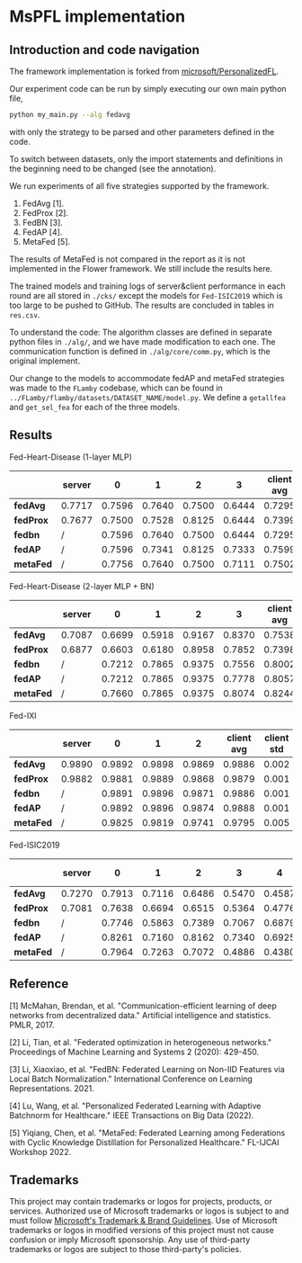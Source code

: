 # MsPFL implementation

## Introduction and code navigation

The framework implementation is forked from [microsoft/PersonalizedFL](https://github.com/microsoft/PersonalizedFL.git).

Our experiment code can be run by simply executing our own main python file,

````bash
python my_main.py --alg fedavg
````

with only the strategy to be parsed and other parameters defined in the code.

To switch between datasets, only the import statements and definitions in the beginning need to be changed (see the annotation).

We run experiments of all five strategies supported by the framework. 

1. FedAvg [1].
2. FedProx [2].
3. FedBN [3].
4. FedAP [4].
5. MetaFed [5].

The results of MetaFed is not compared in the report as it is not implemented in the Flower framework. We still include the results here.

The trained models and training logs of server&client performance in each round are all stored in `./cks/` except the models for `Fed-ISIC2019` which is too large to be pushed to GitHub. The results are concluded in tables in `res.csv`.

To understand the code: The algorithm classes are defined in separate python files in `./alg/`, and we have made modification to each one. The communication function is defined in `./alg/core/comm.py`, which is the original implement.

Our change to the models to accommodate fedAP and metaFed strategies was made to the `FLamby` codebase, which can be found in `../FLamby/flamby/datasets/DATASET_NAME/model.py`. We define a `getallfea` and `get_sel_fea` for each of the three models.

## Results

Fed-Heart-Disease (1-layer MLP)

|             | server | 0      | 1      | 2      | 3      | client avg | client std |
| ----------- | ------ | ------ | ------ | ------ | ------ | ---------- | ---------- |
| **fedAvg**  | 0.7717 | 0.7596 | 0.7640 | 0.7500 | 0.6444 | 0.7295     | 0.057      |
| **fedProx** | 0.7677 | 0.7500 | 0.7528 | 0.8125 | 0.6444 | 0.7399     | 0.070      |
| **fedbn**   | /      | 0.7596 | 0.7640 | 0.7500 | 0.6444 | 0.7295     | 0.057      |
| **fedAP**   | /      | 0.7596 | 0.7341 | 0.8125 | 0.7333 | 0.7599     | 0.037      |
| **metaFed** | /      | 0.7756 | 0.7640 | 0.7500 | 0.7111 | 0.7502     | 0.028      |

Fed-Heart-Disease (2-layer MLP + BN)

|             | server | 0      | 1      | 2      | 3      | client avg | client std |
| ----------- | ------ | ------ | ------ | ------ | ------ | ---------- | ---------- |
| **fedAvg**  | 0.7087 | 0.6699 | 0.5918 | 0.9167 | 0.8370 | 0.7538     | 0.149      |
| **fedProx** | 0.6877 | 0.6603 | 0.6180 | 0.8958 | 0.7852 | 0.7398     | 0.126      |
| **fedbn**   | /      | 0.7212 | 0.7865 | 0.9375 | 0.7556 | 0.8002     | 0.095      |
| **fedAP**   | /      | 0.7212 | 0.7865 | 0.9375 | 0.7778 | 0.8057     | 0.092      |
| **metaFed** | /      | 0.7660 | 0.7865 | 0.9375 | 0.8074 | 0.8244     | 0.077      |

Fed-IXI

|             | server | 0      | 1      | 2      | client avg | client std |
| ----------- | ------ | ------ | ------ | ------ | ---------- | ---------- |
| **fedAvg**  | 0.9890 | 0.9892 | 0.9898 | 0.9869 | 0.9886     | 0.002      |
| **fedProx** | 0.9882 | 0.9881 | 0.9889 | 0.9868 | 0.9879     | 0.001      |
| **fedbn**   | /      | 0.9891 | 0.9896 | 0.9871 | 0.9886     | 0.001      |
| **fedAP**   | /      | 0.9892 | 0.9896 | 0.9874 | 0.9888     | 0.001      |
| **metaFed** | /      | 0.9825 | 0.9819 | 0.9741 | 0.9795     | 0.005      |

Fed-ISIC2019

|             | server | 0      | 1      | 2      | 3      | 4      | 5      | client avg | client std |
| ----------- | ------ | ------ | ------ | ------ | ------ | ------ | ------ | ---------- | ---------- |
| **fedAvg**  | 0.7270 | 0.7913 | 0.7116 | 0.6486 | 0.5470 | 0.4587 | 0.7335 | 0.6484     | 0.1248     |
| **fedProx** | 0.7081 | 0.7638 | 0.6694 | 0.6515 | 0.5364 | 0.4776 | 0.7646 | 0.6439     | 0.1174     |
| **fedbn**   | /      | 0.7746 | 0.5863 | 0.7389 | 0.7067 | 0.6879 | 0.7399 | 0.7057     | 0.0657     |
| **fedAP**   | /      | 0.8261 | 0.7160 | 0.8162 | 0.7340 | 0.6925 | 0.7515 | 0.7560     | 0.0542     |
| **metaFed** | /      | 0.7964 | 0.7263 | 0.7072 | 0.4886 | 0.4380 | 0.6772 | 0.6390     | 0.1425     |

## Reference

[1] McMahan, Brendan, et al. "Communication-efficient learning of deep networks from decentralized data." Artificial intelligence and statistics. PMLR, 2017.

[2] Li, Tian, et al. "Federated optimization in heterogeneous networks." Proceedings of Machine Learning and Systems 2 (2020): 429-450.

[3] Li, Xiaoxiao, et al. "FedBN: Federated Learning on Non-IID Features via Local Batch Normalization." International Conference on Learning Representations. 2021.

[4] Lu, Wang, et al. "Personalized Federated Learning with Adaptive Batchnorm for Healthcare." IEEE Transactions on Big Data (2022).

[5] Yiqiang, Chen, et al. "MetaFed: Federated Learning among Federations with Cyclic Knowledge Distillation for Personalized Healthcare." FL-IJCAI Workshop 2022.

## Trademarks

This project may contain trademarks or logos for projects, products, or services. Authorized use of Microsoft trademarks or logos is subject to and must follow [Microsoft's Trademark & Brand Guidelines](https://www.microsoft.com/en-us/legal/intellectualproperty/trademarks/usage/general). Use of Microsoft trademarks or logos in modified versions of this project must not cause confusion or imply Microsoft sponsorship. Any use of third-party trademarks or logos are subject to those third-party's policies.
